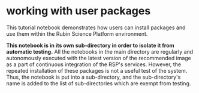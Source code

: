 # working with user packages

This tutorial notebook demonstrates how users can install packages and use them within the Rubin Science Platform environment.

**This notebook is in its own sub-directory in order to isolate it from automatic testing.**
All the notebooks in the main directory are regularly and autonomously executed with the latest version of the recommended image as a part of continuous integration of the RSP's services.
However, the repeated installation of these packages is not a useful test of the system.
Thus, the notebook is put into a sub-directory, and the sub-directory's name is added to the list of sub-directories which are exempt from testing.
